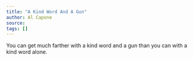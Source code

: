 ```yaml
---
title: "A Kind Word And A Gun"
author: Al Capone
source:
tags: []
---
```


You can get much farther with a kind word and a gun than you can with a kind
word alone.
